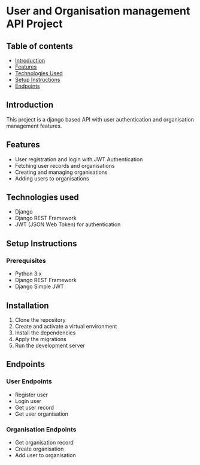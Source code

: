 # User and Organisation management API Project

## Table of contents
- [Introduction](#introduction)
- [Features](#features)
- [Technologies Used](#technologies-used)
- [Setup Instructions](#setup-instructions)
- [Endpoints](#endpoints)

## Introduction
This project is a django based API with user authentication and organisation management features.

## Features
- User registration and login with JWT Authentication
- Fetching user records and organisations
- Creating and managing organisations
- Adding users to organisations

## Technologies used
- Django
- Django REST Framework
- JWT (JSON Web Token) for authentication

## Setup Instructions
### Prerequisites
- Python 3.x
- Django REST Framework
- Django Simple JWT

## Installation
1. Clone the repository
2. Create and activate a virtual environment
3. Install the dependencies
4. Apply the migrations
5. Run the development server

## Endpoints
### User Endpoints
- Register user
- Login user
- Get user record
- Get user organisation

### Organisation Endpoints
- Get organisation record
- Create organisation
- Add user to organisation


